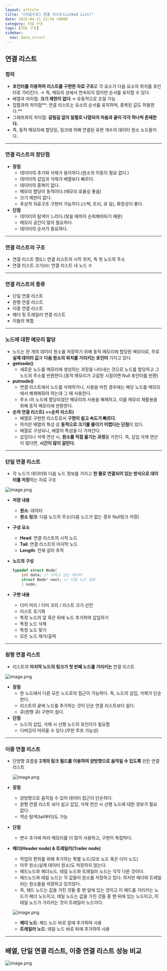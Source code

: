```yaml
---
layout: article
title: "[자료구조] 연결 리스트(Linked List)"
date: 2025-04-11 22:54 +0900
category: 자료 구조
tags: [자료 구조]
sidebar:
  nav: data_struct
---
```

## 연결 리스트

### **정의**

- **포인터를 이용하여 리스트를 구현한 자료 구조**로 각 요소가 다음 요소의 위치를 포인터로 가리킨다. → 즉, 메모리 상에서 연속되지 않지만 순서를 유지할 수 있다.
- 배열과 차이점: **크기 제한이 없다** → 유동적으로 조절 가능
- 집합과의 차이점**: 연결 리스트는 요소의 순서를 유지하며, 중복된 값도 허용한다.**
- 그래프와의 차이점: **갈림길 없이 일렬로 나열되어 처음과 끝이 각각 하나씩 존재한다.**
- 즉, 동적 메모리에 할당된, 링크에 의해 연결된 유한 개수의 데이터 원소 노드들이다.

---

### **연결 리스트의 장단점**

- **장점**
    - 데이터의 추가와 삭제가 용이하다.(원소의 이동이 필요 없다.)
    - 데이터의 삽입과 삭제가 배열보다 빠르다.
    - 데이터의 중복이 없다.
    - 메모리 할당이 동적이다.(메모리 효율성 좋음)
    - 크기 제한이 없다.
    - 추상적 자료구조 구현이 가능하다.(스택, 트리, 큐 등), 확장성이 좋다.
- **단점**
    - 데이터의 탐색이 느리다.(찾을 때까지 순회해야되기 때문)
    - 메모리 공간이 많이 필요하다.
    - 데이터의 순서가 중요하다.

---

### **연결 리스트의 구조**

- 연결 리스트 명($L$): 연결 리스트의 시작 위치, 즉 첫 노드의 주소
- 연결 리스트 크기($n$): 연결 리스트 내 노드 수

---

### **연결 리스트의 종류**

- 단일 연결 리스트
- 원형 연결 리스트
- 이중 연결 리스트
- 헤더 및 트레일러 연결 리스트
- 이들의 복합

---

### **노드에 대한 메모리 할당**

- 노드는 한 개의 데이터 원소를 저장하기 위해 동적 메모리에 할당된 메모리로, 주로 **실제 데이터 값**과 **다음 원소의 위치를 가리키는 포인터** 가지고 있다.
- **getnode()**
    - 새로운 노드를 메모리에 생성하는 과정을 나타내는 것으로 노드를 할당하고 그 노드의 주소를 반환한다.(동적 메모리가 고갈된 시점이면 Null 포인터를 반환)
- **putnode()**
    - 연결 리스트에서 노드를 삭제하거나, 사용을 마친 경우에는 해당 노드를 메모리에서 해제해줘야 하는데 그 때 사용한다.
    - 주소 i의 노드에 할당되었던 메모리의 사용을 해제하고, 이를 메모리 재활용을 위해 동적 메모리에 반환한다.
- **순차 연결 리스트( ==순차 리스트)**
    - 배열로 구현한 리스트로서 **구현이 쉽고 속도가 빠르다.**
    - 하지만 배열의 특성 상 **동적으로 크기를 줄이기 어렵다는 단점**이 있다.
    - 배열로 구성되니, 배열의 특성을 다 가져간다.
    - 삽입이나 삭제 연산 시, **원소를 직접 옮기는 과정**을 거친다. 즉, 삽입 삭제 연산이 많다면, **시간이 많이 걸린다.**

---

### **단일 연결 리스트**

- 각 노드가 데이터와 다음 노드 정보를 가지고 **한 줄로 연결되어 있는 방식으로 데이터를 저장**하는 자료 구조

![image.png](attachment:10f7c5e0-cb3a-4e14-9f00-8731b2af06de:image.png)

- **저장 내용**
    - **원소**: 데이터
    - **원소 링크**: 다음 노드의 주소(다음 노드가 없는 경우 Null링크 저장)
- **구성 요소**
    - **Head**: 연결 리스트의 시작 노드
    - **Tail**: 연결 리스트의 마지막 노드
    - **Length**: 전체 길이 추적
- **노드의 구성**
    
    ```c
    typedef struct Node{
        int data; // 가지고 있는 데이터
        struct Node* next; // 다음 노드 정보
    	} node;
    ```
    
- **구현 내용**
    - 더미 머리 / 더미 꼬리 / 리스트 크기 선언
    - 리스트 초기화
    - 특정 노드의 앞 혹은 뒤에 노드 추가하여 삽입하기
    - 특정 노드 삭제
    - 특정 노드 찾기
    - 모든 노드 제거/출력

---

### **원형 연결 리스트**

- 리스트의 **마지막 노드의 링크가 첫 번째 노드를 가리키는** 연결 리스트

![image.png](attachment:2d4e8a63-7501-4659-9ada-13cfa0aeb61c:image.png)

- **장점**
    - 한 노드에서 다른 모든 노드로의 접근이 가능하다. 즉, 노드의 삽입, 삭제가 단순한다.
    - 리스트의 끝에 노드를 추가하는 것이 단순 연결 리스트보다 쉽다.
    - 큐(원형 큐) 구현이 쉽다.
- **단점**
    - 노드의 삽입, 삭제 시 선행 노드의 포인터가 필요함
    - 디버깅이 어려울 수 있다.(무한 루프 가능성)

---

### **이중 연결 리스트**

- 단방향 흐름을 **2개의 링크 필드를 이용하여 양방향으로 움직일 수 있도록** 만든 연결 리스트
    
    ![image.png](attachment:5809fb77-0fb4-4c18-bc12-62d95347d46c:image.png)
    
- **장점**
    - 양방향으로 움직일 수 있어 데이터 접근이 단순하다.
    - 원형 연결 리스트 보다 쉽고 삽입, 삭제 연산 시 선행 노드에 대한 정보가 필요 없다.
    - 역순 탐색(tail부터)도 가능
- **단점**
    - 변수 추가에 따라 메모리를 더 많이 사용하고, 구현이 복잡하다.

- **헤더(Header node) & 트레일러(Trailer node)**
    - 작업의 편의를 위해 추가하는 특별 노드(모조 노드 혹은 더미 노드)
    - 아무 원소(실제 데이터 원소)도 저장하지 않는다.
    - 헤드노드와 헤더노드, 테일 노드와 트레일러 노드는 각각 다른 것이다.
    - 헤드노드와 테일 노드는 각 값들이 원소를 저장하고 있다. 하지만 헤더와 트레일러는 원소들을 저장하고 있지않다.
    - 즉, 헤드 노드는 값을 가진 것들 중 맨 앞에 있는 것이고 이 헤드를 가리키는 노드가 헤더 노드이고, 테일 노드는 값을 가진 것들 중 맨 뒤에 있는 노드이고, 이 테일 노드가 가리키는 것이 트레일러 노드이다.
    
    ![image.png](attachment:04498685-944b-4e9b-a002-7ba6bdc0e583:image.png)
    
    - **헤더 노드**: 헤드 노드 바로 앞에 추가하여 사용
    - **트레일러 노드**: 테일 노드 바로 뒤에 추가하여 사용

---

## 배열, 단일 연결 리스트, 이중 연결 리스트 성능 비교

![image.png](attachment:1a88e0e7-7e2a-4d06-9f7f-fad737fe7449:image.png)
